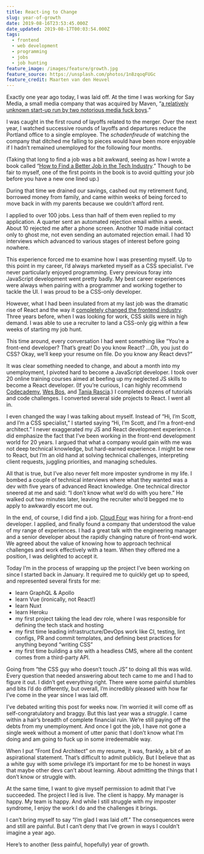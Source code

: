 ```yaml
---
title: React-ing to Change
slug: year-of-growth
date: 2019-08-16T23:53:45.000Z
date_updated: 2019-08-17T00:03:54.000Z
tags:
  - frontend
  - web development
  - programming
  - jobs
  - job hunting
feature_image: /images/feature/growth.jpg
feature_source: https://unsplash.com/photos/1n8zqoqFUGc
feature_credit: Maarten van den Heuvel
---
```


Exactly one year ago today, I was laid off. At the time I was working for Say Media, a small media company that was acquired by Maven, “[a relatively unknown start-up run by two notorious media fuck boys](http://bigwnews.com/sport/sports-illustrateds-media-operations-pawne).”

I was caught in the first round of layoffs related to the merger. Over the next year, I watched successive rounds of layoffs and departures reduce the Portland office to a single employee. The _schadenfreude_ of watching the company that ditched me falling to pieces would have been more enjoyable if I hadn’t remained unemployed for the following four months.

(Taking that long to find a job was a bit awkward, seeing as how I wrote a book called “[How to Find a Better Job in the Tech Industry](https://www.amazon.com/dp/B01M0VOE6O).” Though to be fair to myself, one of the first points in the book is to avoid quitting your job before you have a new one lined up.)

During that time we drained our savings, cashed out my retirement fund, borrowed money from family, and came within weeks of being forced to move back in with my parents because we couldn’t afford rent.

I applied to over 100 jobs. Less than half of them even replied to my application. A quarter sent an automated rejection email within a week. About 10 rejected me after a phone screen. Another 10 made initial contact only to ghost me, not even sending an automated rejection email. I had 10 interviews which advanced to various stages of interest before going nowhere.

This experience forced me to examine how I was presenting myself. Up to this point in my career, I’d always marketed myself as a CSS specialist. I’ve never particularly enjoyed programming. Every previous foray into JavaScript development went pretty badly. My best career experiences were always when pairing with a programmer and working together to tackle the UI. I was proud to be a CSS-only developer.

However, what I had been insulated from at my last job was the dramatic rise of React and the way it [completely changed the frontend industry](https://full-stack.netlify.com/). Three years before, when I was looking for work, CSS skills were in high demand. I was able to use a recruiter to land a CSS-only gig within a few weeks of starting my job hunt.

This time around, every conversation I had went something like “You’re a front-end developer? That’s great! Do you know React? …Oh, you just do CSS? Okay, we’ll keep your resume on file. Do you know any React devs?”

It was clear something needed to change, and about a month into my unemployment, I pivoted hard to become a JavaScript developer. I took over 20 online training courses aimed at beefing up my neglected JS skills to become a React developer. (If you’re curious, I can highly recommend [Codecademy](https://www.codecademy.com/learn/react-101), [Wes Bos](https://reactforbeginners.com), and [Tania Rascia](https://www.taniarascia.com/getting-started-with-react/).) I completed dozens of tutorials and code challenges. I converted several side projects to React. I went all in.

I even changed the way I was talking about myself. Instead of “Hi, I’m Scott, and I’m a CSS specialist,” I started saying “Hi, I’m Scott, and I’m a front-end architect.” I never exaggerated my JS and React development experience. I did emphasize the fact that I’ve been working in the front-end development world for 20 years. I argued that what a company would gain with me was not deep technical knowledge, but hard-earned experience. I might be new to React, but I’m an old hand at solving technical challenges, interpreting client requests, juggling priorities, and managing schedules.

All that is true, but I’ve also never felt more imposter syndrome in my life. I bombed a couple of technical interviews where what they wanted was a dev with five years of advanced React knowledge. One technical director sneered at me and said: “I don’t know what we’d do with you here.” He walked out two minutes later, leaving the recruiter who’d begged me to apply to awkwardly escort me out.

In the end, of course, I did find a job. [Cloud Four](https://cloudfour.com/) was hiring for a front-end developer. I applied, and finally found a company that understood the value of my range of experiences. I had a great talk with the engineering manager and a senior developer about the rapidly changing nature of front-end work. We agreed about the value of knowing how to approach technical challenges and work effectively with a team. When they offered me a position, I was delighted to accept it.

Today I’m in the process of wrapping up the project I’ve been working on since I started back in January. It required me to quickly get up to speed, and represented several firsts for me:

- learn GraphQL & Apollo
- learn Vue (ironically, not React!)
- learn Nuxt
- learn Heroku
- my first project taking the lead dev role, where I was responsible for defining the tech stack and hosting
- my first time leading infrastructure/DevOps work like CI, testing, lint configs, PR and commit templates, and defining best practices for anything beyond “writing CSS”
- my first time building a site with a headless CMS, where all the content comes from a third-party API.

Going from “the CSS guy who doesn’t touch JS” to doing all this was wild. Every question that needed answering about tech came to me and I had to figure it out. I didn’t get everything right. There were some painful stumbles and bits I’d do differently, but overall, I’m incredibly pleased with how far I’ve come in the year since I was laid off.

I’ve debated writing this post for weeks now. I’m worried it will come off as self-congratulatory and braggy. But this last year was a _struggle_. I came within a hair’s breadth of complete financial ruin. We’re still paying off the debts from my unemployment. And once I got the job, I have not gone a single week without a moment of utter panic that I don’t know what I’m doing and am going to fuck up in some irredeemable way.

When I put “Front End Architect” on my resume, it was, frankly, a bit of an aspirational statement. That’s difficult to admit publicly. But I believe that as a white guy with some privilege it’s important for me to be honest in ways that maybe other devs can’t about learning. About admitting the things that I don’t know or struggle with.

At the same time, I want to give myself permission to admit that I’ve succeeded. The project I led is live. The client is happy. My manager is happy. My team is happy. And while I still struggle with my imposter syndrome, I enjoy the work I do and the challenges it brings.

I can’t bring myself to say “I’m glad I was laid off.” The consequences were and still are painful. But I can’t deny that I’ve grown in ways I couldn’t imagine a year ago.

Here’s to another (less painful, hopefully) year of growth.

